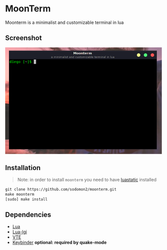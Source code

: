 # MoonTerm
Moonterm is a minimalist and customizable terminal in lua

## Screenshot

![screenshot](https://github.com/sodomon2/project-screenshot/blob/master/moonterm/screenshot.png?raw=true)

## Installation
> Note: in order to install `moonterm` you need to have [luastatic](https://github.com/ers35/luastatic) installed

```
git clone https://github.com/sodomon2/moonterm.git
make moonterm
[sudo] make install
```

## Dependencies

- [Lua](https://www.lua.org/download.html)
- [Lua-lgi](https://github.com/pavouk/lgi)
- [VTE](https://github.com/GNOME/vte)
- [Keybinder](https://github.com/kupferlauncher/keybinder/) **optional: required by quake-mode**
